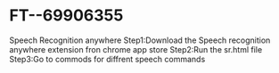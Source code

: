 # FT--69906355
Speech Recognition anywhere
Step1:Download the Speech recognition anywhere extension fron chrome app store
Step2:Run the sr.html file
Step3:Go to commods for diffrent speech commands 
